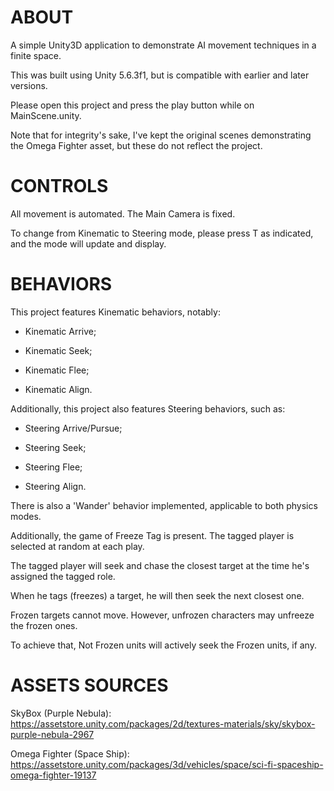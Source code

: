# ABOUT

A simple Unity3D application to demonstrate AI movement techniques in a finite space.

This was built using Unity 5.6.3f1, but is compatible with earlier and later versions.

Please open this project and press the play button while on MainScene.unity.

Note that for integrity's sake, I've kept the original scenes demonstrating the Omega Fighter asset, but these do not reflect the project.


# CONTROLS

All movement is automated. The Main Camera is fixed. 

To change from Kinematic to Steering mode, please press T as indicated, and the mode will update and display.


# BEHAVIORS

This project features Kinematic behaviors, notably:

- Kinematic Arrive;

- Kinematic Seek;

- Kinematic Flee;

- Kinematic Align.


Additionally, this project also features Steering behaviors, such as:

- Steering Arrive/Pursue;

- Steering Seek;

- Steering Flee;

- Steering Align.


There is also a 'Wander' behavior implemented, applicable to both physics modes.

Additionally, the game of Freeze Tag is present. The tagged player is selected at random at each play.

The tagged player will seek and chase the closest target at the time he's assigned the tagged role.

When he tags (freezes) a target, he will then seek the next closest one. 

Frozen targets cannot move. However, unfrozen characters may unfreeze the frozen ones.

To achieve that, Not Frozen units will actively seek the Frozen units, if any.


# ASSETS SOURCES

SkyBox (Purple Nebula): https://assetstore.unity.com/packages/2d/textures-materials/sky/skybox-purple-nebula-2967


Omega Fighter (Space Ship): https://assetstore.unity.com/packages/3d/vehicles/space/sci-fi-spaceship-omega-fighter-19137
